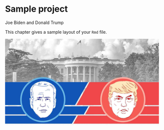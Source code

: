 # Sample project

Joe Biden and Donald Trump

This chapter gives a sample layout of your `Rmd` file. 

![Test Photo](resources/sample_project/election.jpg)
